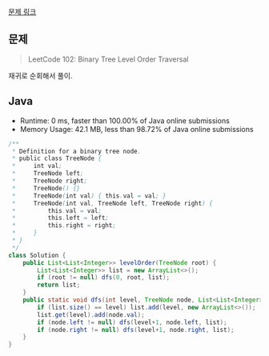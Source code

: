 [문제 링크](https://leetcode.com/problems/binary-tree-level-order-traversal/)

## 문제
> LeetCode 102: Binary Tree Level Order Traversal

재귀로 순회해서 풀이.


## Java
- Runtime: 0 ms, faster than 100.00% of Java online submissions
- Memory Usage: 42.1 MB, less than 98.72% of Java online submissions
```java
/**
 * Definition for a binary tree node.
 * public class TreeNode {
 *     int val;
 *     TreeNode left;
 *     TreeNode right;
 *     TreeNode() {}
 *     TreeNode(int val) { this.val = val; }
 *     TreeNode(int val, TreeNode left, TreeNode right) {
 *         this.val = val;
 *         this.left = left;
 *         this.right = right;
 *     }
 * }
 */
class Solution {
    public List<List<Integer>> levelOrder(TreeNode root) {
        List<List<Integer>> list = new ArrayList<>();
        if (root != null) dfs(0, root, list);
        return list;
    }
    public static void dfs(int level, TreeNode node, List<List<Integer>> list) {
        if (list.size() == level) list.add(level, new ArrayList<>());
        list.get(level).add(node.val);
        if (node.left != null) dfs(level+1, node.left, list);
        if (node.right != null) dfs(level+1, node.right, list);
    }
}
```
